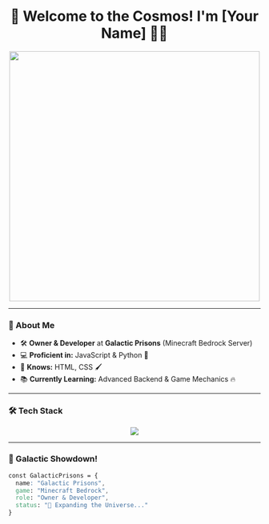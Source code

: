 <h1 align="center">
  🚀 Welcome to the Cosmos! I'm [Your Name] 👨‍🚀
</h1>

<p align="center">
  <img src="https://i.gifer.com/7ZGv.gif" width="500">
</p>

---

### 🌌 About Me
- 🛠 **Owner & Developer** at **Galactic Prisons** (Minecraft Bedrock Server)
- 💻 **Proficient in:** JavaScript & Python 🚀
- 🎨 **Knows:** HTML, CSS 🖌️
- 📚 **Currently Learning:** Advanced Backend & Game Mechanics 🔥

---

### 🛠️ Tech Stack
<p align="center">
  <img src="https://skillicons.dev/icons?i=js,python,html,css,nodejs,express,github" />
</p>

---

### 🌠 Galactic Showdown!
```css
const GalacticPrisons = {
  name: "Galactic Prisons",
  game: "Minecraft Bedrock",
  role: "Owner & Developer",
  status: "🚀 Expanding the Universe..."
}
